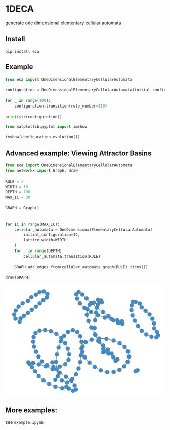 # 1DECA
generate one dimensional elementary cellular automata


## Install
`pip install eca`

## Example

```python
from eca import OneDimensionalElementaryCellularAutomata

configuration = OneDimensionalElementaryCellularAutomata(initial_configuration="0000100001011")

for _ in range(100):
    configuration.transition(rule_number=110)

print(str(configuration))
```

```python
from matplotlib.pyplot import imshow

imshow(configuration.evolution())
```

## Advanced example: Viewing Attractor Basins

```python
from eca import OneDimensionalElementaryCellularAutomata
from networkx import Graph, draw

RULE = 3
WIDTH = 10
DEPTH = 100
MAX_IC = 30

GRAPH = Graph()


for IC in range(MAX_IC):
    cellular_automata = OneDimensionalElementaryCellularAutomata(
        initial_configuration=IC,
        lattice_width=WIDTH
    )
    for _ in range(DEPTH):
        cellular_automata.transition(RULE)
    
    GRAPH.add_edges_from(cellular_automata.graph(RULE).items())
    
draw(GRAPH)
```
![](images/rule3.png)

## More examples:
see `example.ipynb`
